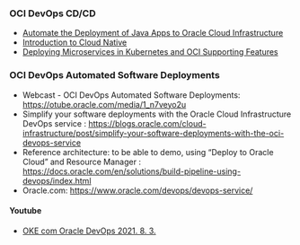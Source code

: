 ### OCI DevOps CD/CD 
* [Automate the Deployment of Java Apps to Oracle Cloud Infrastructure](https://apexapps.oracle.com/pls/apex/dbpm/r/livelabs/view-workshop?wid=857)
* [Introduction to Cloud Native](https://apexapps.oracle.com/pls/apex/dbpm/r/livelabs/view-workshop?wid=709)
* [Deploying Microservices in Kubernetes and OCI Supporting Features](https://apexapps.oracle.com/pls/apex/dbpm/r/livelabs/view-workshop?wid=733)
### OCI DevOps Automated Software Deployments
* Webcast - OCI DevOps Automated Software Deployments: https://otube.oracle.com/media/1_n7veyo2u
* Simplify your software deployments with the Oracle Cloud Infrastructure DevOps service : https://blogs.oracle.com/cloud-infrastructure/post/simplify-your-software-deployments-with-the-oci-devops-service
* Reference architecture: to be able to demo, using “Deploy to Oracle Cloud” and Resource Manager : https://docs.oracle.com/en/solutions/build-pipeline-using-devops/index.html
* Oracle.com: https://www.oracle.com/devops/devops-service/
#### Youtube
* [OKE com Oracle DevOps 2021. 8. 3.](https://www.youtube.com/watch?v=w9Qx9p2QFGw)
